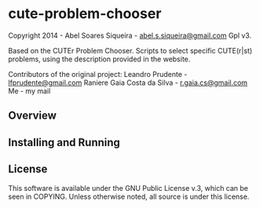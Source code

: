 cute-problem-chooser
====================

Copyright 2014 - Abel Soares Siqueira - abel.s.siqueira@gmail.com
Gpl v3.

Based on the CUTEr Problem Chooser.
Scripts to select specific CUTE(r|st) problems, using the description provided
in the website.

Contributors of the original project:
Leandro Prudente - lfprudente@gmail.com
Raniere Gaia Costa da Silva - r.gaia.cs@gmail.com
Me - my mail

Overview
--------

Installing and Running
----------------------

License
-------

This software is available under the GNU Public License v.3,
which can be seen in COPYING.
Unless otherwise noted, all source is under this license.

